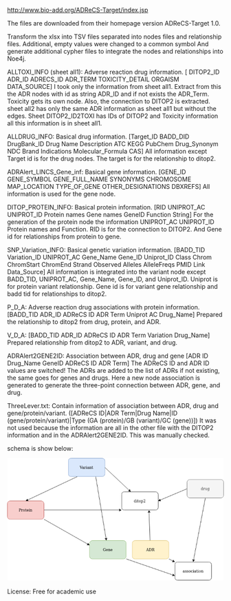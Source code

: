 http://www.bio-add.org/ADReCS-Target/index.jsp

The files are downloaded from their homepage version ADReCS-Target 1.0.

Transform the xlsx into TSV files separated into nodes files and relationship files. Additional, empty values were changed to a common symbol
And generate additional cypher files to integrate the nodes and relationships into Noe4j.

ALLTOXI_INFO (sheet all1):	Adverse reaction drug information. [ DITOP2_ID	ADR_ID	ADRECS_ID	ADR_TERM	TOXICITY_DETAIL	ORGAISM	DATA_SOURCE]
I took only the information from sheet all1. Extract from this the ADR nodes with id as string ADR_ID and if not exists the ADR_Term. Toxicity gets its own node.  Also, the connection to DITOP2 is extracted.
sheet all2 has only the same ADR information as sheet all1 but without the edges. Sheet DITOP2_ID2TOXI has IDs of DITOP2 and Toxicity information all this information is in sheet all1.

ALLDRUG_INFO: 	Basical drug information. [Target_ID	BADD_DID	DrugBank_ID	Drug Name	Description	ATC	KEGG	PubChem	Drug_Synonym	NDC	Brand	Indications	Molecular_Formula	CAS]
All information except Target id is for the drug nodes. The target is for the relationship to ditop2.

ADRAlert_LINCS_Gene_inf: 	Basical gene information. [GENE_ID	GENE_SYMBOL	GENE_FULL_NAME	SYNONYMS	CHROMOSOME	MAP_LOCATION	TYPE_OF_GENE	OTHER_DESIGNATIONS	DBXREFS]
All information is used for the gene node.

DITOP_PROTEIN_INFO: 	Basical protein information. [RID	UNIPROT_AC	UNIPROT_ID	Protein names	Gene names	GeneID	Function	String]
For the generation of the protein node the information UNIPROT_AC UNIPROT_ID Protein names and Function. RID is for the connection to DITOP2. And Gene id for relationships from protein to gene.

SNP_Variation_INFO: Basical genetic variation information. [BADD_TID	Variation_ID	UNIPROT_AC	Gene_Name	Gene_ID	Uniprot_ID	Class	Chrom	ChromStart	ChromEnd	Strand	Observed	Alleles	AlleleFreqs	PMID	Link	Data_Source]
All information is integrated into the variant node except BADD_TID, UNIPROT_AC, Gene_Name, Gene_ID, and Uniprot_ID. Uniprot is for protein variant relationship. Gene id is for variant gene relationship and badd tid for relationships to ditop2.

P_D_A: Adverse reaction drug associations with protein information. [BADD_TID	ADR_ID	ADReCS ID	ADR Term	Uniprot AC	Drug_Name]
Prepared the relationship to ditop2 from drug, protein, and ADR.

V_D_A: [BADD_TID	ADR_ID	ADReCS ID	ADR Term	Variation	Drug_Name]
Prepared relationship from ditop2 to ADR, variant, and drug.

ADRAlert2GENE2ID: Association between ADR, drug and gene [ADR ID	Drug_Name	GeneID	ADReCS ID	ADR Term]
The ADReCS ID and ADR ID values are switched! The ADRs are added to the list of ADRs if not existing, the same goes for genes and drugs. Here a new node association is generated to generate the three-point connection between ADR, gene, and drug.

ThreeLever.txt: Contain information of association between ADR, drug and gene/protein/variant. ([ADReCS ID|ADR Term|Drug Name|ID (gene/protein/variant)|Type (GA (protein)/GB (variant)/GC (gene))])
It was not used because the information are all in the other file with the DITOP2 information and in the ADRAlert2GENE2ID. This was manually checked.

schema is show below:

![er_diagram](adrecs_traget.png)


License:  Free for academic use